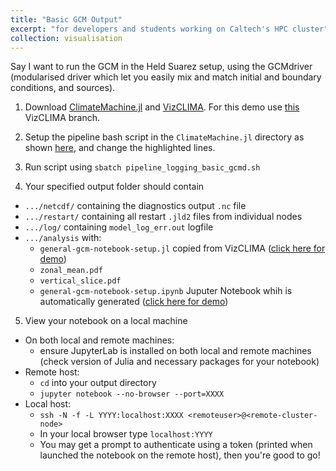 ```yaml
---
title: "Basic GCM Output"
excerpt: "for developers and students working on Caltech's HPC cluster"
collection: visualisation
---
```


Say I want to run the GCM in the Held Suarez setup, using the GCMdriver (modularised driver which let you easily mix and match initial and boundary conditions, and sources).

1. Download [ClimateMachine.jl](https://github.com/CliMA/ClimateMachine.jl) and [VizCLIMA](https://github.com/CliMA/VizCLIMA.jl). For this demo use [this](https://github.com/CliMA/VizCLIMA.jl/tree/ln/prep-for-merge) VizCLIMA branch.

2. Setup the pipeline bash script in the `ClimateMachine.jl` directory as shown [here](https://github.com/CliMA/ClimateMachine.jl/blob/1d90c69dd687850c22c79a555c780919987b2e7a/pipeline_logging_basic_gcmd.sh#L20-L29), and change the highlighted lines.

3. Run script using `sbatch pipeline_logging_basic_gcmd.sh`

4. Your specified output folder should contain
- `.../netcdf/` containing the diagnostics output `.nc` file
- `.../restart/` containing all restart `.jld2` files from individual nodes
- `.../log/` containing `model_log_err.out` logfile
- `.../analysis` with:
    - `general-gcm-notebook-setup.jl` copied from VizCLIMA ([click here for demo](https://github.com/LenkaNovak/LenkaNovak.github.io/blob/master/files/general-gcm-notebook-setup.jl))
    - `zonal_mean.pdf`
    - `vertical_slice.pdf`
    - `general-gcm-notebook-setup.ipynb` Juputer Notebook whih is automatically generated ([click here for demo](https://github.com/LenkaNovak/LenkaNovak.github.io/blob/master/files/general-gcm-notebook-setup.ipynb))

5. View your notebook on a local machine
- On both local and remote machines:
    - ensure JupyterLab is installed on both local and remote machines (check version of Julia and necessary packages for your notebook)
- Remote host:
    - `cd` into your output directory
    - ```jupyter notebook --no-browser --port=XXXX```
- Local host:
    - ```ssh -N -f -L YYYY:localhost:XXXX <remoteuser>@<remote-cluster-node>```
    - In your local browser type ```localhost:YYYY```
    - You may get a prompt to authenticate using a token (printed when launched the notebook on the remote host), then you're good to go!
